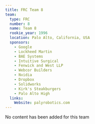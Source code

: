 ```yaml
---
title: FRC Team 8
team:
  type: FRC
  number: 8
  name: Team 8
  rookie_year: 1996
  location: Palo Alto, California, USA
  sponsors:
    - Google
    - Lockheed Martin
    - BAE Systems
    - Intuitive Surgical
    - Fenwick and West LLP
    - Webcor Builders
    - Nvidia
    - Dropbox
    - Solidworks
    - Kirk's Steakburgers
    - Palo Alto High
  links:
    Website: palyrobotics.com
---
```

No content has been added for this team
